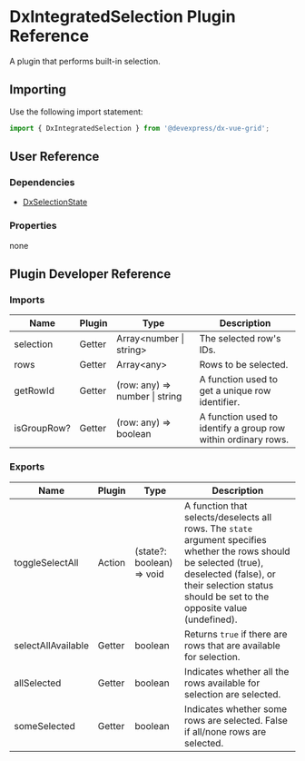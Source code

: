 # DxIntegratedSelection Plugin Reference

A plugin that performs built-in selection.

## Importing

Use the following import statement:

```js
import { DxIntegratedSelection } from '@devexpress/dx-vue-grid';
```

## User Reference

### Dependencies

- [DxSelectionState](selection-state.md)

### Properties

none

## Plugin Developer Reference

### Imports

Name | Plugin | Type | Description
-----|--------|------|------------
selection | Getter | Array&lt;number &#124; string&gt; | The selected row's IDs.
rows | Getter | Array&lt;any&gt; | Rows to be selected.
getRowId | Getter | (row: any) => number &#124; string | A function used to get a unique row identifier.
isGroupRow? | Getter | (row: any) => boolean | A function used to identify a group row within ordinary rows.

### Exports

Name | Plugin | Type | Description
-----|--------|------|------------
toggleSelectAll | Action | (state?: boolean) => void | A function that selects/deselects all rows. The `state` argument specifies whether the rows should be selected (true), deselected (false), or their selection status should be set to the opposite value (undefined).
selectAllAvailable | Getter | boolean | Returns `true` if there are rows that are available for selection.
allSelected | Getter | boolean | Indicates whether all the rows available for selection are selected.
someSelected | Getter | boolean | Indicates whether some rows are selected. False if all/none rows are selected.
